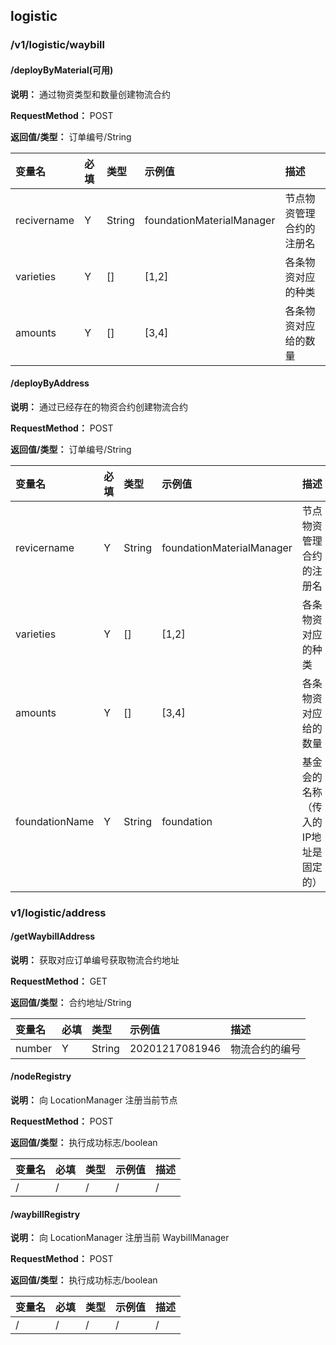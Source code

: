 ## logistic

### /v1/logistic/waybill

#### /deployByMaterial(可用)

**说明：** 通过物资类型和数量创建物流合约

**RequestMethod：** POST

**返回值/类型：** 订单编号/String

变量名|必填|类型|示例值|描述
:--|:--|:--|:--|:--
recivername|Y|String|foundationMaterialManager|节点物资管理合约的注册名
varieties|Y|[]|[1,2]|各条物资对应的种类
amounts|Y|[]|[3,4]|各条物资对应给的数量

#### /deployByAddress

**说明：** 通过已经存在的物资合约创建物流合约

**RequestMethod：** POST

**返回值/类型：** 订单编号/String

变量名|必填|类型|示例值|描述
:--|:--|:--|:--|:--
revicername|Y|String|foundationMaterialManager|节点物资管理合约的注册名
varieties|Y|[]|[1,2]|各条物资对应的种类
amounts|Y|[]|[3,4]|各条物资对应给的数量
foundationName|Y|String|foundation|基金会的名称（传入的IP地址是固定的）

### v1/logistic/address

#### /getWaybillAddress

**说明：** 获取对应订单编号获取物流合约地址

**RequestMethod：** GET

**返回值/类型：** 合约地址/String

变量名|必填|类型|示例值|描述
:--|:--|:--|:--|:--
number|Y|String|20201217081946|物流合约的编号

#### /nodeRegistry 

**说明：** 向 LocationManager 注册当前节点

**RequestMethod：** POST

**返回值/类型：** 执行成功标志/boolean

变量名|必填|类型|示例值|描述
:--|:--|:--|:--|:--
/|/|/|/|/

#### /waybillRegistry

**说明：** 向 LocationManager 注册当前 WaybillManager

**RequestMethod：** POST

**返回值/类型：** 执行成功标志/boolean

变量名|必填|类型|示例值|描述
:--|:--|:--|:--|:--
/|/|/|/|/